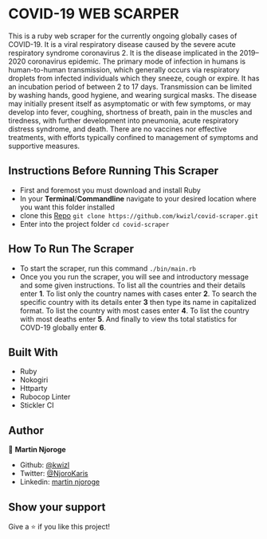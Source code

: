 # COVID-19 WEB SCARPER
This is a ruby web scraper for the currently ongoing globally cases of COVID-19. It is a viral respiratory disease caused by the severe acute respiratory syndrome coronavirus 2. It is the disease implicated in the 2019–2020 coronavirus epidemic. The primary mode of infection in humans is human-to-human transmission, which generally occurs via respiratory droplets from infected individuals which they sneeze, cough or expire. It has an incubation period of between 2 to 17 days. Transmission can be limited by washing hands, good hygiene, and wearing surgical masks. The disease may initially present itself as asymptomatic or with few symptoms, or may develop into fever, coughing, shortness of breath, pain in the muscles and tiredness, with further development into pneumonia, acute respiratory distress syndrome, and death. There are no vaccines nor effective treatments, with efforts typically confined to management of symptoms and supportive measures.

## Instructions Before Running This Scraper
- First and foremost you must download and install Ruby
- In your **Terminal**/**Commandline** navigate to your desired location where you want this folder installed
- clone this [Repo](https://github.com/kwizl/covid-scraper) `git clone https://github.com/kwizl/covid-scraper.git`
- Enter into the project folder `cd covid-scraper`

## How To Run The Scraper
- To start the scraper, run this command `./bin/main.rb`
- Once you you run the scraper, you will see and introductory message and some given instructions. To list all the
  countries and their details enter **1**. To list only the country names with cases enter **2**. To search the specific country with its details enter **3** then type its name in capitalized format. To list the country with most cases enter **4**. To list the country with most deaths enter **5**. And finally to view ths total statistics for COVD-19 globally enter **6**.

## Built With

- Ruby
- Nokogiri
- Httparty
- Rubocop Linter
- Stickler CI

## Author

👤 **Martin Njoroge**

- Github: [@kwizl](https://github.com/kwizl)
- Twitter: [@NjoroKaris](https://twitter.com/NjoroKaris)
- Linkedin: [martin njoroge](https://www.linkedin.com/in/martin-njoroge-098774110/)

## Show your support

Give a ⭐️ if you like this project!
